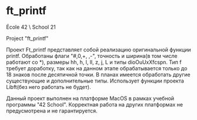 # ft_printf

École 42 \ School 21

Project "ft_printf"

Проект Ft_printf представляет собой реализацию оригинальной функции printf. Обработаны флаги "#,0,+, ,-", точность и ширина(в том числе работают со \*), размеры hh, h, l, ll, z, j, L и типы dioOuUxXfcspn. Тип f требует доработку, так как на данном этапе обрабатывается только до 18 знаков после десятичной точки. В планах имеется обработать другие существующие и дополнительные типы. Использует функции проекта Libft(без него работать не будет).

Данный проект выполнен на платформе MacOS в рамках учебной программы "42 School". Корректная работа на других платформах не предусмотрена и не гарантируется.
